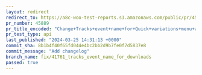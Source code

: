 ```yaml
---
layout: redirect
redirect_to: https://a8c-woo-test-reports.s3.amazonaws.com/public/pr/45889/api/index.html
pr_number: 45889
pr_title_encoded: "Change+Tracks+event+name+for+Quick+variations+menu+action"
pr_test_type: api
last_published: "2024-03-25 14:31:13 +0000"
commit_sha: 8b1b4f40f65fd044e4bc2bb2d9b7fe0f7d5837e8
commit_message: "Add changelog"
branch_name: fix/41761_tracks_event_name_for_downloads
passed: true
---
```

